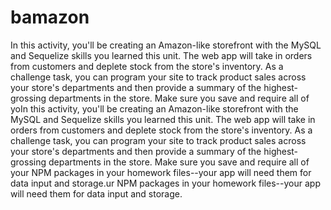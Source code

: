 # bamazon
In this activity, you'll be creating an Amazon-like storefront with the MySQL and Sequelize skills you learned this unit. The web app will take in orders from customers and deplete stock from the store's inventory. As a challenge task, you can program your site to track product sales across your store's departments and then provide a summary of the highest-grossing departments in the store.  Make sure you save and require all of yoIn this activity, you'll be creating an Amazon-like storefront with the MySQL and Sequelize skills you learned this unit. The web app will take in orders from customers and deplete stock from the store's inventory. As a challenge task, you can program your site to track product sales across your store's departments and then provide a summary of the highest-grossing departments in the store.  Make sure you save and require all of your NPM packages in your homework files--your app will need them for data input and storage.ur NPM packages in your homework files--your app will need them for data input and storage.
